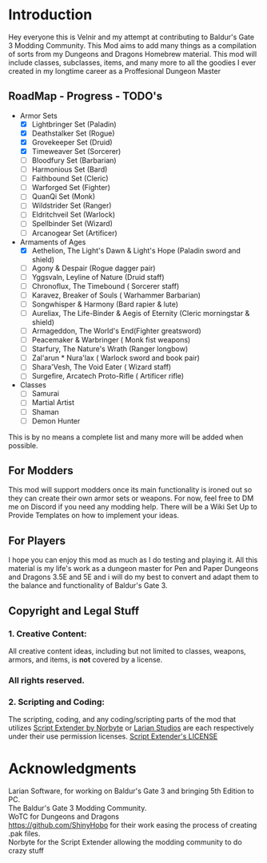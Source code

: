 # Introduction

Hey everyone this is Velnir and my attempt at contributing to Baldur's Gate 3 Modding Community. This Mod aims to add many things as a compilation of sorts from my Dungeons and Dragons Homebrew material.
This mod will include classes, subclasses, items, and many more to all the goodies I ever created in my longtime career as a Proffesional Dungeon Master


## RoadMap - Progress - TODO's

- Armor Sets
  - [x] Lightbringer Set (Paladin) 
  - [x] Deathstalker Set (Rogue)
  - [x] Grovekeeper Set (Druid)
  - [x] Timeweaver Set (Sorcerer)
  - [ ] Bloodfury Set (Barbarian)
  - [ ] Harmonious Set (Bard)
  - [ ] Faithbound Set (Cleric)
  - [ ] Warforged Set (Fighter)
  - [ ] QuanQi Set (Monk)
  - [ ] Wildstrider Set (Ranger)
  - [ ] Eldritchveil Set (Warlock)
  - [ ] Spellbinder Set (Wizard)
  - [ ] Arcanogear Set (Artificer)
- Armaments of Ages
  - [x] Aethelion, The Light's Dawn & Light's Hope (Paladin sword and shield)
  - [ ] Agony & Despair (Rogue dagger pair)
  - [ ] Yggsvaln, Leyline of Nature (Druid staff)
  - [ ] Chronoflux, The Timebound ( Sorcerer staff)
  - [ ] Karavez, Breaker of Souls ( Warhammer Barbarian)
  - [ ] Songwhisper & Harmony (Bard rapier & lute)
  - [ ] Aureliax, The Life-Binder & Aegis of Eternity (Cleric morningstar & shield)
  - [ ] Armageddon, The World's End(Fighter greatsword)
  - [ ] Peacemaker & Warbringer ( Monk fist weapons)
  - [ ] Starfury, The Nature's Wrath (Ranger longbow)
  - [ ] Zal'arun * Nura'lax ( Warlock sword and book pair)
  - [ ] Shara'Vesh, The Void Eater ( Wizard staff)
  - [ ] Surgefire, Arcatech Proto-Rifle ( Artificer rifle)
- Classes
  - [ ] Samurai
  - [ ] Martial Artist
  - [ ] Shaman
  - [ ] Demon Hunter

This is by no means a complete list and many more will be added when possible. 

## For Modders

This mod will support modders once its main functionality is ironed out so they can create their own armor sets or weapons. For now, feel free to DM me on Discord if you need any modding help. There will be a Wiki Set Up to Provide Templates on how to implement your ideas.

## For Players

I hope you can enjoy this mod as much as I do testing and playing it. All this material is my life's work as a dungeon master for Pen and Paper Dungeons and Dragons 3.5E and 5E and i will do my best to convert and adapt them to the balance and functionality of Baldur's Gate 3.


## Copyright and Legal Stuff

### 1. Creative Content:

All creative content ideas, including but not limited to classes, weapons, armors, and items, is **not** covered by a license.
### **All rights reserved**.

### 2. Scripting and Coding:

The scripting, coding, and any coding/scripting parts of the mod that utilizes [Script Extender by Norbyte](https://github.com/Norbyte/bg3se) or [Larian Studios](https://larian.com/) are each respectively under their use permission licenses.
[Script Extender's LICENSE](https://github.com/Norbyte/bg3se/blob/main/LICENSE)

# Acknowledgments
Larian Software, for working on Baldur's Gate 3 and bringing 5th Edition to PC. <br>
The Baldur's Gate 3 Modding Community. <br>
WoTC for Dungeons and Dragons <br>
https://github.com/ShinyHobo for their work easing the process of creating .pak files. <br>
Norbyte for the Script Extender allowing the modding community to do crazy stuff <br>

